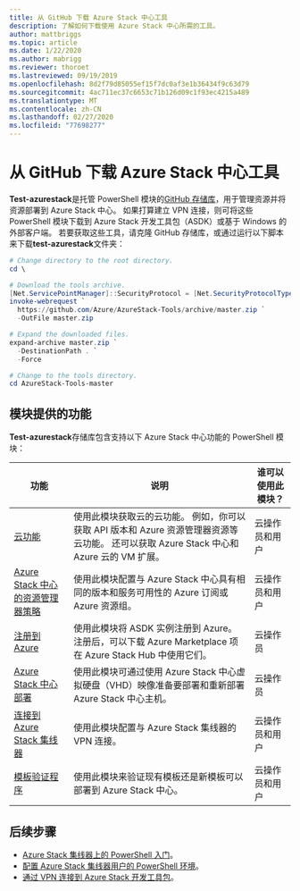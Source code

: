 ```yaml
---
title: 从 GitHub 下载 Azure Stack 中心工具
description: 了解如何下载使用 Azure Stack 中心所需的工具。
author: mattbriggs
ms.topic: article
ms.date: 1/22/2020
ms.author: mabrigg
ms.reviewer: thoroet
ms.lastreviewed: 09/19/2019
ms.openlocfilehash: 8d2f79d85055ef15f7dc0af3e1b36434f9c63d79
ms.sourcegitcommit: 4ac711ec37c6653c71b126d09c1f93ec4215a489
ms.translationtype: MT
ms.contentlocale: zh-CN
ms.lasthandoff: 02/27/2020
ms.locfileid: "77698277"
---
```

# <a name="download-azure-stack-hub-tools-from-github"></a>从 GitHub 下载 Azure Stack 中心工具

**Test-azurestack**是托管 PowerShell 模块的[GitHub 存储库](https://github.com/Azure/AzureStack-Tools)，用于管理资源并将资源部署到 Azure Stack 中心。 如果打算建立 VPN 连接，则可将这些 PowerShell 模块下载到 Azure Stack 开发工具包（ASDK）或基于 Windows 的外部客户端。 若要获取这些工具，请克隆 GitHub 存储库，或通过运行以下脚本来下载**test-azurestack**文件夹：

```powershell
# Change directory to the root directory.
cd \

# Download the tools archive.
[Net.ServicePointManager]::SecurityProtocol = [Net.SecurityProtocolType]::Tls12 
invoke-webrequest `
  https://github.com/Azure/AzureStack-Tools/archive/master.zip `
  -OutFile master.zip

# Expand the downloaded files.
expand-archive master.zip `
  -DestinationPath . `
  -Force

# Change to the tools directory.
cd AzureStack-Tools-master

```

## <a name="functionality-provided-by-the-modules"></a>模块提供的功能

**Test-azurestack**存储库包含支持以下 Azure Stack 中心功能的 PowerShell 模块：  

| 功能 | 说明 | 谁可以使用此模块？ |
| --- | --- | --- |
| [云功能](../user/azure-stack-validate-templates.md) | 使用此模块获取云的云功能。 例如，你可以获取 API 版本和 Azure 资源管理器资源等云功能。 还可以获取 Azure Stack 中心和 Azure 云的 VM 扩展。 | 云操作员和用户 |
| [Azure Stack 中心的资源管理器策略](../user/azure-stack-policy-module.md) | 使用此模块配置与 Azure Stack 中心具有相同的版本和服务可用性的 Azure 订阅或 Azure 资源组。 | 云操作员和用户 |
| [注册到 Azure](azure-stack-registration.md ) | 使用此模块将 ASDK 实例注册到 Azure。 注册后，可以下载 Azure Marketplace 项在 Azure Stack Hub 中使用它们。 | 云操作员 |
| [Azure Stack 中心部署](../asdk/asdk-install.md) | 使用此模块可通过使用 Azure Stack 中心虚拟硬盘（VHD）映像准备要部署和重新部署 Azure Stack 中心主机。 | 云操作员|
| [连接到 Azure Stack 集线器](azure-stack-powershell-install.md) | 使用此模块配置与 Azure Stack 集线器的 VPN 连接。 | 云操作员和用户 |
| [模板验证程序](../user/azure-stack-validate-templates.md) | 使用此模块来验证现有模板还是新模板可以部署到 Azure Stack 中心。 | 云操作员和用户|

## <a name="next-steps"></a>后续步骤

- [Azure Stack 集线器上的 PowerShell 入门](../user/azure-stack-powershell-overview.md)。
- [配置 Azure Stack 集线器用户的 PowerShell 环境](../user/azure-stack-powershell-configure-user.md)。
- [通过 VPN 连接到 Azure Stack 开发工具包](../asdk/asdk-connect.md)。
